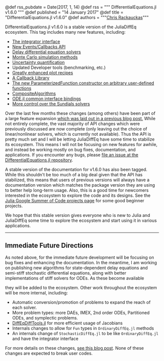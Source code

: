 @def rss_pubdate = Date(2017, 1, 14)
@def rss = """ DifferentialEquations.jl v1.6.0 """
@def published = "14 January 2017"
@def title = "DifferentialEquations.jl v1.6.0"
@def authors = """<a href="https://github.com/Chris Rackauckas">Chris Rackauckas</a>"""

DifferentialEquations.jl v1.6.0 is a stable version of the JuliaDiffEq ecosystem.
This tag includes many new features, including:

* [The integrator interface](https://docs.juliadiffeq.org/stable/basics/integrator)
* [New Events/Callbacks API](https://docs.juliadiffeq.org/stable/features/callback_functions)
* [Delay differential equation solvers](https://docs.juliadiffeq.org/stable/tutorials/dde_example)
* [Monte Carlo simulation methods](https://docs.juliadiffeq.org/stable/features/monte_carlo)
* [Uncertainty quantification](https://docs.juliadiffeq.org/stable/analysis/uncertainty_quantification)
* Updated Developer tools (benchmarking, etc.)
* [Greatly enhanced plot recipes](https://docs.juliadiffeq.org/stable/basics/plot)
* [A Callback Library](https://docs.juliadiffeq.org/stable/features/callback_library)
* [The new ParameterizedFunction constructor on arbitrary user-defined functions](https://docs.juliadiffeq.org/stable/analysis/parameterized_functions)
* [CompositeAlgorithms](https://docs.juliadiffeq.org/stable/solvers/ode_solve)
* [ODE.jl common interface bindings](https://docs.juliadiffeq.org/stable/solvers/ode_solve)
* [More control over the Sundials solvers](https://docs.juliadiffeq.org/stable/solvers/ode_solve)

Over the last few months these changes (among others) have been part of a large
feature expansion
[which was laid out in a previous blog post.](https://www.stochasticlifestyle.com/6-months-differentialequations-jl-going/)
While not entirely complete, the vast majority of API changes which were previously
discussed are now complete (only leaving out the choice of linear/nonlinear solvers,
which is currently not available). Thus the API is pretty much set and I will be
letting JuliaDiffEq have some time to stabilize its ecosystem. This means I will
not be focusing on new features for awhile, and instead be working mostly on
bug fixes, documentation, and applications. If you encounter any bugs, please
[file an issue at the DifferentialEquations.jl repository](https://github.com/JuliaDiffEq/DifferentialEquations.jl/issues).

A stable version of the documentation for v1.6.0 has also been tagged.
While this shouldn't be too much of a big deal given that the API has stabilized,
this means that users of previous versions will always have a documentation version
which matches the package version they are using to better help long-term usage.
Also, this is a good time for newcomers interested in the ecosystem to explore
the code and its designs. See the
[Julia Google Summer of Code projects page](https://sciml.ai/soc/ideas-page)
for some good beginner projects.

We hope that this stable version gives everyone who is new to Julia and JuliaDiffEq
some time to explore the ecosystem and start using it in various applications.

-------------

## Immediate Future Directions

As noted above, for the immediate future development will be focusing on bug fixes and enhancing the documentation.
In the meantime, I am working on publishing new algorithms
for state-dependent delay equations and semi-stiff stochastic differential equations,
along with better implementations of stiff solvers for ODEs. As these become available

they will be added to the ecosystem. Other work throughout the ecosystem will be
more internal, including:

- Automatic conversion/promotion of problems to expand the reach of each solver.
- More problem types: more DAEs, IMEX, 2nd order ODEs, Partitioned ODEs, and symplectic problems.
- [DiffEqDiffTools.jl](https://github.com/JuliaDiffEq/DiffEqDiffTools.jl) for more efficient usage of Jacobians
- Internals changes to allow for `Fun` types in `OrdinaryDiffEq.jl` methods
- An internals change of `StochasticDiffEq.jl` to be like `OrdinaryDiffEq.jl` and have the integrator interface

For more details on these changes, [see this blog post](https://www.stochasticlifestyle.com/6-months-differentialequations-jl-going/).
None of these changes are expected to break user codes.
